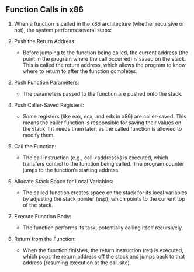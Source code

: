 ## Function Calls in x86

1. When a function is called in the x86 architecture (whether recursive or not), the system performs several steps:

1. Push the Return Address:
     * Before jumping to the function being called, the current address (the point in the program where the call occurred) is saved on the stack. This is called the return address, which allows the program to know where to return to after the function completes.

1. Push Function Parameters:
    * The parameters passed to the function are pushed onto the stack.

1. Push Caller-Saved Registers:
    * Some registers (like eax, ecx, and edx in x86) are caller-saved. This means the caller function is responsible for saving their values on the stack if it needs them later, as the called function is allowed to modify them.

1. Call the Function:
    * The call instruction (e.g., call \<address\>) is executed, which transfers control to the function being called. The program counter jumps to the function’s starting address.

1. Allocate Stack Space for Local Variables:
    * The called function creates space on the stack for its local variables by adjusting the stack pointer (esp), which points to the current top of the stack.

1. Execute Function Body:
    * The function performs its task, potentially calling itself recursively.

1. Return from the Function:
    * When the function finishes, the return instruction (ret) is executed, which pops the return address off the stack and jumps back to that address (resuming execution at the call site).
